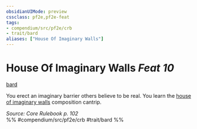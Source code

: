 ```yaml
---
obsidianUIMode: preview
cssclass: pf2e,pf2e-feat
tags:
- compendium/src/pf2e/crb
- trait/bard
aliases: ["House Of Imaginary Walls"]
---
```

# House Of Imaginary Walls  *Feat 10*  
[bard](rules/traits/bard.md)  


You erect an imaginary barrier others believe to be real. You learn the [house of imaginary walls](compendium/spells/house-of-imaginary-walls.md) composition cantrip.

*Source: Core Rulebook p. 102*  
%% #compendium/src/pf2e/crb #trait/bard %%